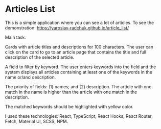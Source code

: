 # Articles List

This is a simple application where you can see a lot of articles.
To see the demonstration: https://yaroslav-radchuk.github.io/article_list/

Main task:

Cards with article titles and descriptions for 100 characters. The user can click on the card to go to an article page that contains the title and full description of the selected article.

A field to filter by keyword. The user enters keywords into the field and the system displays all articles containing at least one of the keywords in the name or/and description.

The priority of fields: (1) names; and (2) description. The article with one match in the name is higher than the article with one match in the description.

The matched keywords should be highlighted with yellow color.

I used these technologies: React, TypeScript, React Hooks, React Router, Fetch, Material UI, SCSS, NPM.
